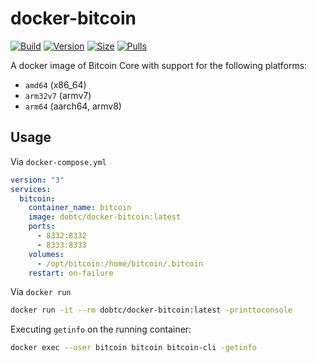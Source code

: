 # docker-bitcoin

[![Build]][build_url]
[![Version]][tag_url]
[![Size]][tag_url]
[![Pulls]][hub_url]

A docker image of Bitcoin Core with support for the following platforms:

* `amd64` (x86_64)
* `arm32v7` (armv7)
* `arm64` (aarch64, armv8)

## Usage

Via `docker-compose.yml`

```yaml
version: "3"
services:
  bitcoin:
    container_name: bitcoin
    image: dobtc/docker-bitcoin:latest
    ports:
      - 8332:8332
      - 8333:8333
    volumes:
      - /opt/bitcoin:/home/bitcoin/.bitcoin
    restart: on-failure
```

Via `docker run`

```bash
docker run -it --rm dobtc/docker-bitcoin:latest -printtoconsole
```

Executing `getinfo` on the running container:

```bash
docker exec --user bitcoin bitcoin bitcoin-cli -getinfo
```

[build_url]: https://github.com/dobtc/docker-bitcoin/
[hub_url]: https://hub.docker.com/r/dobtc/docker-bitcoin
[tag_url]: https://hub.docker.com/r/dobtc/docker-bitcoin/tags

[Build]: https://github.com/dobtc/docker-bitcoin/actions/workflows/build.yml/badge.svg
[Size]: https://img.shields.io/docker/image-size/dobtc/docker-bitcoin/latest?color=066da5&label=size
[Pulls]: https://img.shields.io/docker/pulls/dobtc/docker-bitcoin.svg?style=flat&label=pulls&logo=docker
[Version]: https://img.shields.io/docker/v/dobtc/docker-bitcoin?arch=amd64&sort=semver&color=066da5
